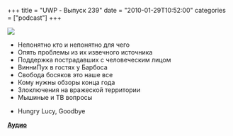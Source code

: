 +++
title = "UWP - Выпуск 239"
date = "2010-01-29T10:52:00"
categories = ["podcast"]
+++

![](https://podcast.umputun.com/images/uwp/uwp239.jpg)

- Непонятно кто и непонятно для чего
- Опять проблемы из их извечного источника
- Поддержка пострадавших с человеческим лицом
- ВинниПух в гостях у Барбоса
- Свобода босяков это наше все
- Кому нужны обзоры конца года
- Злоключения на вражеской территории
- Мышиные и ТВ вопросы


* Hungry Lucy, Goodbye

[**Аудио**](http://archive.rucast.net/uwp/media/ump_podcast239.mp3)
<audio src="http://archive.rucast.net/uwp/media/ump_podcast239.mp3" preload="none">